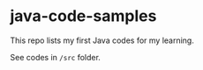 # java-code-samples

This repo lists my first Java codes for my learning.

See codes in `/src` folder.
